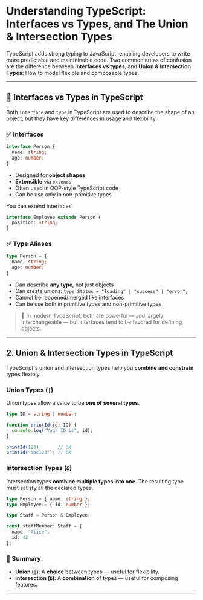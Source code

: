 # Understanding TypeScript: Interfaces vs Types, and The Union & Intersection Types

TypeScript adds strong typing to JavaScript, enabling developers to write more predictable and maintainable code. Two common areas of confusion are the difference between **interfaces vs types**, and **Union & Intersection Types**: How to model flexible and composable types.

---

## 📘 Interfaces vs Types in TypeScript

Both `interface` and `type` in TypeScript are used to describe the shape of an object, but they have key differences in usage and flexibility.

### ✅ Interfaces

```ts
interface Person {
  name: string;
  age: number;
}
````

* Designed for **object shapes**
* **Extensible** via `extends`
* Often used in OOP-style TypeScript code
* Can be use only in non-primitive types

You can extend interfaces:

```ts
interface Employee extends Person {
  position: string;
}
```

### ✅ Type Aliases

```ts
type Person = {
  name: string;
  age: number;
}
```

* Can describe **any type**, not just objects
* Can create unions:
  `type Status = "loading" | "success" | "error";`
* Cannot be reopened/merged like interfaces
* Can be use both in primitive types and non-primitive types

> 🔹 In modern TypeScript, both are powerful — and largely interchangeable — but interfaces tend to be favored for defining objects.

---

## 2. Union & Intersection Types in TypeScript

TypeScript's union and intersection types help you **combine and constrain** types flexibly.

### Union Types (`|`)

Union types allow a value to be **one of several types**.

```ts
type ID = string | number;

function printId(id: ID) {
  console.log("Your ID is", id);
}

printId(123);      // OK
printId("abc123"); // OK
```

### Intersection Types (`&`)

Intersection types **combine multiple types into one**. The resulting type must satisfy all the declared types.

```ts
type Person = { name: string };
type Employee = { id: number };

type Staff = Person & Employee;

const staffMember: Staff = {
  name: "Alice",
  id: 42
};
```

### 🧠 Summary:

* **Union (`|`)**: A **choice** between types — useful for flexibility.
* **Intersection (`&`)**: A **combination** of types — useful for composing features.

---